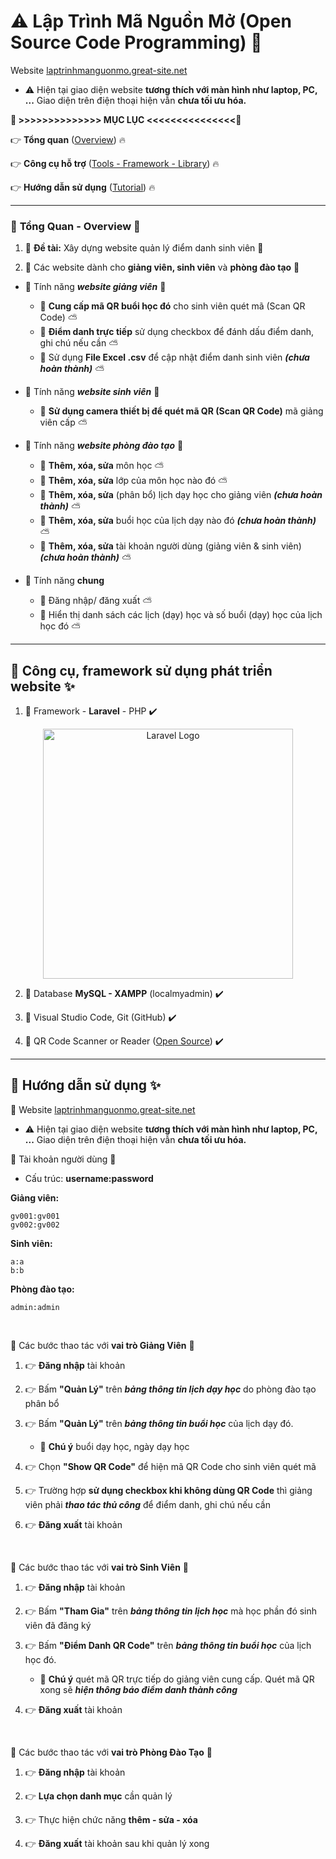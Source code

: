 # :warning: Lập Trình Mã Nguồn Mở (Open Source Code Programming) :100:

Website [laptrinhmanguonmo.great-site.net](http://laptrinhmanguonmo.great-site.net/) 

- :warning: Hiện tại giao diện website **tương thích với màn hình như laptop, PC, ...** Giao diện trên điện thoại hiện vẫn **chưa tối ưu hóa.**

**:bookmark: >>>>>>>>>>>>>> MỤC LỤC <<<<<<<<<<<<<<<:bookmark:**

:point_right: **Tổng quan** ([Overview](#overview)) :fire:

:point_right: **Công cụ hỗ trợ** ([Tools - Framework - Library](#tools-framework-library)) :fire:

:point_right: **Hướng dẫn sử dụng** ([Tutorial](#tutorial)) :fire:

---
<a name="overview"></a>
### :loudspeaker: **Tổng Quan - Overview**  :triangular_flag_on_post:

1. :wave: **Đề tài:** Xây dựng website quản lý điểm danh sinh viên  :gift:

2. :wave: Các website dành cho **giảng viên, sinh viên** và **phòng đào tạo** :gift:

- :rotating_light: Tính năng ***website giảng viên*** :rotating_light:
  - :palm_tree: **Cung cấp mã QR buổi học đó** cho sinh viên quét mã (Scan QR Code) :partly_sunny:
  - :palm_tree: **Điểm danh trực tiếp** sử dụng checkbox để đánh dấu điểm danh, ghi chú nếu cần :partly_sunny:
  - :palm_tree: Sử dụng **File Excel .csv** để cập nhật điểm danh sinh viên ***(chưa hoàn thành)*** :partly_sunny:

- :rotating_light: Tính năng ***website sinh viên*** :rotating_light:
  - :palm_tree: **Sử dụng camera thiết bị để quét mã QR (Scan QR Code)** mã giảng viên cấp :partly_sunny:

- :rotating_light: Tính năng ***website phòng đào tạo*** :rotating_light:
  - :palm_tree: **Thêm, xóa, sửa** môn học :partly_sunny:
  - :palm_tree: **Thêm, xóa, sửa** lớp của môn học nào đó :partly_sunny:
  - :palm_tree: **Thêm, xóa, sửa** (phân bổ) lịch dạy học cho giảng viên ***(chưa hoàn thành)*** :partly_sunny:
  - :palm_tree: **Thêm, xóa, sửa** buổi học của lịch dạy nào đó ***(chưa hoàn thành)*** :partly_sunny:
  - :palm_tree: **Thêm, xóa, sửa** tài khoản người dùng (giảng viên & sinh viên) ***(chưa hoàn thành)*** :partly_sunny:

- :rotating_light: Tính năng **chung**
  - :palm_tree: Đăng nhập/ đăng xuất :partly_sunny:
  - :palm_tree: Hiển thị danh sách các lịch (dạy) học và số buổi (dạy) học của lịch học đó :partly_sunny:

---
<a name="tools-framework-library"></a>
## :pushpin: **Công cụ, framework sử dụng phát triển website** :sparkles: 

1. :triangular_flag_on_post: Framework - **Laravel** - PHP :heavy_check_mark:

<p align="center"><a href="https://laravel.com" target="_blank"><img src="https://raw.githubusercontent.com/laravel/art/master/logo-lockup/5%20SVG/2%20CMYK/1%20Full%20Color/laravel-logolockup-cmyk-red.svg" width="400" alt="Laravel Logo"></a></p>

2. :triangular_flag_on_post: Database **MySQL - XAMPP** (localmyadmin) :heavy_check_mark:

3. :triangular_flag_on_post: Visual Studio Code, Git (GitHub) :heavy_check_mark:

4. :triangular_flag_on_post: QR Code Scanner or Reader ([Open Source](https://www.geeksforgeeks.org/create-a-qr-code-scanner-or-reader-in-html-css-javascript/)) :heavy_check_mark:


---
<a name="tutorial"></a>
## :pushpin: **Hướng dẫn sử dụng** :sparkles:

:rotating_light: Website [laptrinhmanguonmo.great-site.net](http://laptrinhmanguonmo.great-site.net/) 

- :warning: Hiện tại giao diện website **tương thích với màn hình như laptop, PC, ...** Giao diện trên điện thoại hiện vẫn **chưa tối ưu hóa.**

:rotating_light: Tài khoản người dùng :rotating_light:
- Cấu trúc: **username:password**

**Giảng viên:** 

```
gv001:gv001
gv002:gv002
```

**Sinh viên:** 

```
a:a
b:b
```

**Phòng đào tạo:** 

```
admin:admin
```

<br>

:rotating_light: Các bước thao tác với **vai trò Giảng Viên** :rotating_light:

1. :point_right: **Đăng nhập** tài khoản

2. :point_right: Bấm **"Quản Lý"** trên ***bảng thông tin lịch dạy học*** do phòng đào tạo phân bổ

3. :point_right: Bấm **"Quản Lý"** trên ***bảng thông tin buổi học*** của lịch dạy đó.
   - :palm_tree: **Chú ý** buổi dạy học, ngày dạy học

4. :point_right: Chọn **"Show QR Code"** để hiện mã QR Code cho sinh viên quét mã

5. :point_right: Trường hợp **sử dụng checkbox khi không dùng QR Code** thì giảng viên phải ***thao tác thủ công*** để điểm danh, ghi chú nếu cần

6. :point_right: **Đăng xuất** tài khoản

<br>

:rotating_light: Các bước thao tác với **vai trò Sinh Viên** :rotating_light:

1. :point_right: **Đăng nhập** tài khoản

2. :point_right: Bấm **"Tham Gia"** trên ***bảng thông tin lịch học*** mà học phần đó sinh viên đã đăng ký

3. :point_right: Bấm **"Điểm Danh QR Code"** trên ***bảng thông tin buổi học*** của lịch học đó.
   - :palm_tree: **Chú ý** quét mã QR trực tiếp do giảng viên cung cấp. Quét mã QR xong sẽ ***hiện thông báo điểm danh thành công***

6. :point_right: **Đăng xuất** tài khoản

<br>

:rotating_light: Các bước thao tác với **vai trò Phòng Đào Tạo** :rotating_light:

1. :point_right: **Đăng nhập** tài khoản

2. :point_right: **Lựa chọn danh mục** cần quản lý

3. :point_right: Thực hiện chức năng **thêm - sửa - xóa**

4. :point_right: **Đăng xuất** tài khoản sau khi quản lý xong